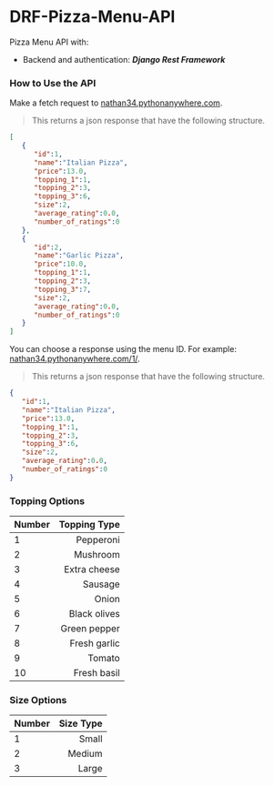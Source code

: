 # DRF-Pizza-Menu-API

Pizza Menu API with:
- Backend and authentication: ***Django Rest Framework***

### How to Use the API

Make a fetch request to [nathan34.pythonanywhere.com](http://nathan34.pythonanywhere.com/).

> This returns a json response that have the following structure.
```json wrap
[
   {
      "id":1,
      "name":"Italian Pizza",
      "price":13.0,
      "topping_1":1,
      "topping_2":3,
      "topping_3":6,
      "size":2,
      "average_rating":0.0,
      "number_of_ratings":0
   },
   {
      "id":2,
      "name":"Garlic Pizza",
      "price":10.0,
      "topping_1":1,
      "topping_2":3,
      "topping_3":7,
      "size":2,
      "average_rating":0.0,
      "number_of_ratings":0
   }
]
```

You can choose a response using the menu ID.
For example: [nathan34.pythonanywhere.com/1/](http://nathan34.pythonanywhere.com/1/).

> This returns a json response that have the following structure.
```json wrap
{
   "id":1,
   "name":"Italian Pizza",
   "price":13.0,
   "topping_1":1,
   "topping_2":3,
   "topping_3":6,
   "size":2,
   "average_rating":0.0,
   "number_of_ratings":0
}
```

### Topping Options
|Number| Topping Type | 
| :--- |          ---:|
| 1    | Pepperoni    |
| 2    | Mushroom     |
| 3    | Extra cheese |
| 4    | Sausage      |
| 5    | Onion        |
| 6    | Black olives |
| 7    | Green pepper |
| 8    | Fresh garlic |
| 9    | Tomato       |
| 10   | Fresh basil  |

### Size Options
| Number  | Size Type | 
| :---    |    ---:   |
| 1       | Small     |
| 2       | Medium    |
| 3       | Large     |


